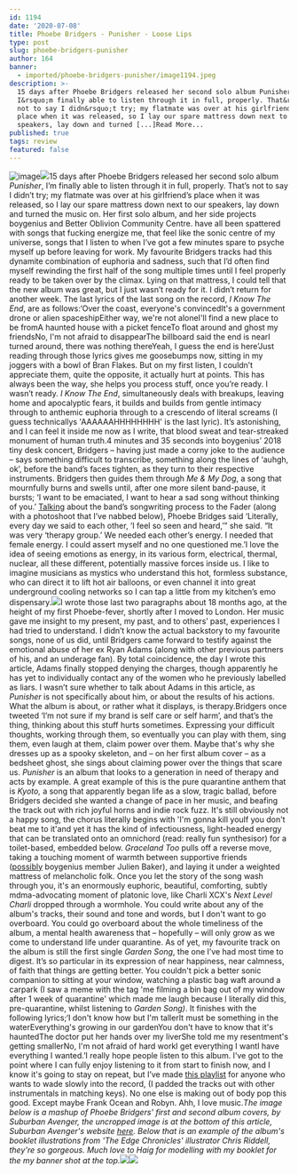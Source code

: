 ```yaml
---
id: 1194
date: '2020-07-08'
title: Phoebe Bridgers - Punisher - Loose Lips
type: post
slug: phoebe-bridgers-punisher
author: 164
banner:
  - imported/phoebe-bridgers-punisher/image1194.jpeg
description: >-
  15 days after Phoebe Bridgers released her second solo album Punisher,
  I&rsquo;m finally able to listen through it in full, properly. That&rsquo;s
  not to say I didn&rsquo;t try; my flatmate was over at his girlfriend&rsquo;s
  place when it was released, so I lay our spare mattress down next to our
  speakers, lay down and turned [...]Read More...
published: true
tags: review
featured: false
---
```

![image](../imported/phoebe-bridgers-punisher/image1194.jpeg)![](/wp-content/uploads/live/img/wysiwyg/5f09bba9d8a1c.jpg)15 days after Phoebe Bridgers released her second solo album _Punisher_, I’m finally able to listen through it in full, properly. That’s not to say I didn’t try; my flatmate was over at his girlfriend’s place when it was released, so I lay our spare mattress down next to our speakers, lay down and turned the music on. Her first solo album, and her side projects boygenius and Better Oblivion Community Centre. have all been spattered with songs that fucking energize me, that feel like the sonic centre of my universe, songs that I listen to when I’ve got a few minutes spare to psyche myself up before leaving for work. My favourite Bridgers tracks had this dynamite combination of euphoria and sadness, such that I’d often find myself rewinding the first half of the song multiple times until I feel properly ready to be taken over by the climax. Lying on that mattress, I could tell that the new album was great, but I just wasn’t ready for it. I didn’t return for another week. The last lyrics of the last song on the record, _I Know The End_, are as follows:‘Over the coast, everyone's convincedIt's a government drone or alien spaceshipEither way, we're not aloneI'll find a new place to be fromA haunted house with a picket fenceTo float around and ghost my friendsNo, I'm not afraid to disappearThe billboard said the end is nearI turned around, there was nothing thereYeah, I guess the end is here’Just reading through those lyrics gives me goosebumps now, sitting in my joggers with a bowl of Bran Flakes. But on my first listen, I couldn’t appreciate them, quite the opposite, it actually hurt at points. This has always been the way, she helps you process stuff, once you’re ready. I wasn’t ready. _I Know The End_, simultaneously deals with breakups, leaving home and apocalyptic fears, it builds and builds from gentle intimacy through to anthemic euphoria through to a crescendo of literal screams (I guess technicallys 'AAAAAAHHHHHHHH' is the last lyric). It’s astonishing, and I can feel it inside me now as I write, that blood sweat and tear-streaked monument of human truth.4 minutes and 35 seconds into boygenius’ 2018 tiny desk concert, Bridgers – having just made a corny joke to the audience – says something difficult to transcribe, something along the lines of ‘auhgh, ok’, before the band’s faces tighten, as they turn to their respective instruments. Bridgers then guides them through _Me & My Dog_, a song that mournfully burns and swells until, after one more silent band-pause, it bursts; ‘I want to be emaciated, I want to hear a sad song without thinking of you.’ [Talking](https://www.thefader.com/2018/09/06/phoebe-bridgers-cover-story-interview) about the band’s songwriting process to the Fader (along with a photoshoot that I’ve nabbed below), Phoebe Bridges said ‘Literally, every day we said to each other, ‘I feel so seen and heard,’” she said. “It was very ‘therapy group.’ We needed each other’s energy. I needed that female energy. I could assert myself and no one questioned me.’I love the idea of seeing emotions as energy, in its various form, electrical, thermal, nuclear, all these different, potentially massive forces inside us. I like to imagine musicians as mystics who understand this hot, formless substance, who can direct it to lift hot air balloons, or even channel it into great underground cooling networks so I can tap a little from my kitchen’s emo dispensary.![](/wp-content/uploads/live/img/wysiwyg/5f031ab5340bd.jpg)I wrote those last two paragraphs about 18 months ago, at the height of my first Phoebe-fever, shortly after I moved to London. Her music gave me insight to my present, my past, and to others’ past, experiences I had tried to understand. I didn’t know the actual backstory to my favourite songs, none of us did, until Bridgers came forward to testify against the emotional abuse of her ex Ryan Adams (along with other previous partners of his, and an underage fan). By total coincidence, the day I wrote this article, Adams finally stopped denying the charges, though apparently he has yet to individually contact any of the women who he previously labelled as liars. I wasn’t sure whether to talk about Adams in this article, as _Punisher_ is not specifically about him, or about the results of his actions. What the album is about, or rather what it displays, is therapy.Bridgers once tweeted ‘I’m not sure if my brand is self care or self harm’, and that’s the thing, thinking about this stuff hurts sometimes. Expressing your difficult thoughts, working through them, so eventually you can play with them, sing them, even laugh at them, claim power over them. Maybe that's why she dresses up as a spooky skeleton, and – on her first album cover – as a bedsheet ghost, she sings about claiming power over the things that scare us. _Punisher_ is an album that looks to a generation in need of therapy and acts by example. A great example of this is the pure quarantine anthem that is _Kyoto,_ a song that apparently began life as a slow, tragic ballad, before Bridgers decided she wanted a change of pace in her music, and beafing the track out with rich joyful horns and indie rock fuzz. It's still obviously not a happy song, the chorus literally begins with 'I'm gonna kill youIf you don't beat me to it'and yet it has the kind of infectiousness, light-headed energy that can be translated onto an omnichord (read: really fun synthesisor) for a toilet-based, embedded below[](https://www.youtube.com/watch?v=ROwoUgKf4lU). _Graceland Too_ pulls off a reverse move, taking a touching moment of warmth between supportive friends ([possibly](https://www.reddit.com/r/phoebebridgers/comments/dove05/graceland_too_discussion/) boygenius member Julien Baker), and laying it under a weighted mattress of melancholic folk. Once you let the story of the song wash through you, it's an enormously euphoric, beautiful, comforting, subtly mdma-advocating moment of platonic love, like Charli XCX's _Next Level Charli_ dropped through a wormhole. You could write about any of the album's tracks, their sound and tone and words, but I don't want to go overboard. You could go overboard about the whole timeliness of the album, a mental health awareness that – hopefully – will only grow as we come to understand life under quarantine. As of yet, my favourite track on the album is still the first single _Garden Song_, the one I’ve had most time to digest. It’s so particular in its expression of near happiness, near calmness, of faith that things are getting better. You couldn't pick a better sonic companion to sitting at your window, watching a plastic bag waft around a carpark (I saw a meme with the tag 'me filming a bin bag out of my window after 1 week of quarantine' which made me laugh because I literally did this, pre-quarantine, whilst listening to _Garden Song)_. It finishes with the following lyrics;‘I don't know how but I'm tallerIt must be something in the waterEverything's growing in our gardenYou don't have to know that it's hauntedThe doctor put her hands over my liverShe told me my resentment's getting smallerNo, I'm not afraid of hard workI get everything I wantI have everything I wanted.’I really hope people listen to this album. I’ve got to the point where I can fully enjoy listening to it from start to finish now, and I know it's going to stay on repeat, but I’ve made [this playlist](https://open.spotify.com/playlist/3G3xuc9OLFa8N90GGjjORf?si=LwxH7Q7fSNm95OMEiSJ5mw) for anyone who wants to wade slowly into the record, (I padded the tracks out with other instrumentals in matching keys). No one else is making out of body pop this good. Except maybe Frank Ocean and Robyn. Ahh, I love music._The image below is a mashup of Phoebe Bridgers' first and second album covers, by Suburban Avenger, the uncropped image is at the bottom of this article, Suburban Avenger's website_ [_here_](https://www.suburbanavengerart.com/about)_. Below that is an example of the album's booklet illustrations from 'The Edge Chronicles' illustrator Chris Riddell, they're so gorgeous. Much love to Haig for modelling with my booklet for the my banner shot at the top._![](/wp-content/uploads/live/img/wysiwyg/5f0321723208e.jpg)![](/wp-content/uploads/live/img/wysiwyg/5f09b98b584cb.JPG)